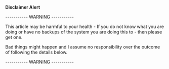 **Disclaimer Alert**

\----------- WARNING \-----------

This article may be harmful to your health - If you do not know what you are doing or have no backups of the system you are doing this to - then please get one.

Bad things might happen and I assume no responsibility over the outcome of following the details below.

\----------- WARNING \-----------
